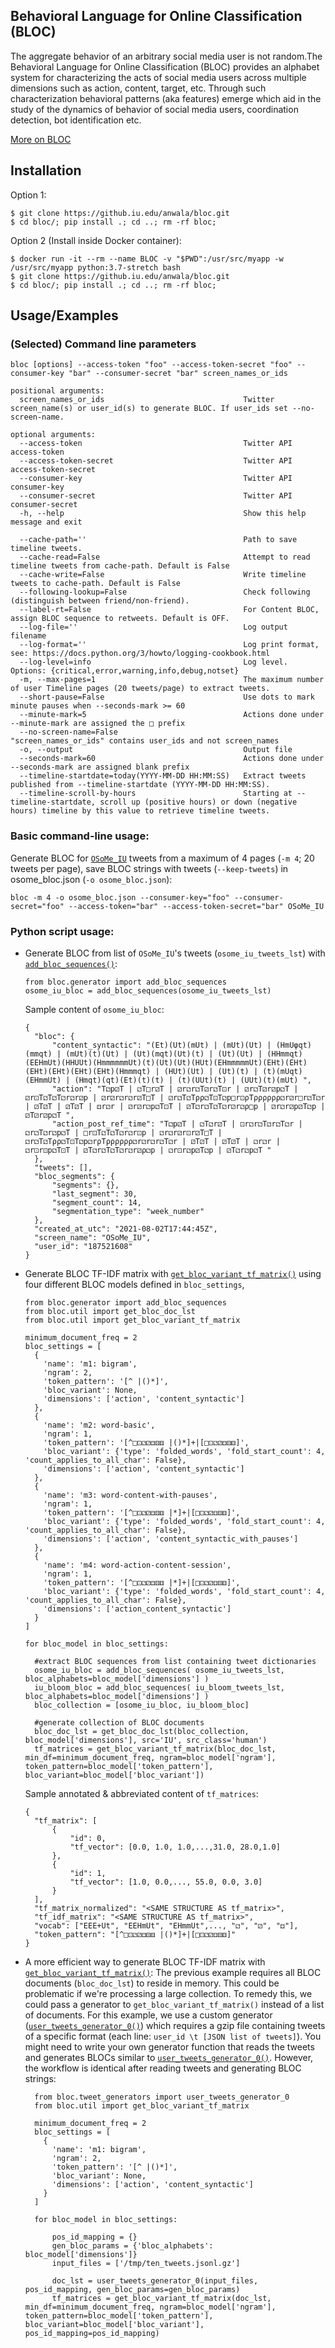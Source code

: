 ## Behavioral Language for Online Classification (BLOC)
The aggregate behavior of an arbitrary social media user is not random.The Behavioral Language for Online Classification (BLOC) provides an alphabet system for characterizing the acts of social media users across multiple dimensions such as action, content, target, etc. Through such characterization behavioral patterns (aka features) emerge which aid in the study of the dynamics of behavior of social media users, coordination detection, bot identification etc.

[More on BLOC](https://github.iu.edu/anwala/bloc/wiki)
## Installation
Option 1:
```
$ git clone https://github.iu.edu/anwala/bloc.git
$ cd bloc/; pip install .; cd ..; rm -rf bloc;
```
Option 2 (Install inside Docker container): 

```
$ docker run -it --rm --name BLOC -v "$PWD":/usr/src/myapp -w /usr/src/myapp python:3.7-stretch bash
$ git clone https://github.iu.edu/anwala/bloc.git
$ cd bloc/; pip install .; cd ..; rm -rf bloc;
```
## Usage/Examples
### (Selected) Command line parameters
```
bloc [options] --access-token "foo" --access-token-secret "foo" --consumer-key "bar" --consumer-secret "bar" screen_names_or_ids

positional arguments:
  screen_names_or_ids                               Twitter screen_name(s) or user_id(s) to generate BLOC. If user_ids set --no-screen-name.

optional arguments:
  --access-token                                    Twitter API access-token
  --access-token-secret                             Twitter API access-token-secret
  --consumer-key                                    Twitter API consumer-key
  --consumer-secret                                 Twitter API consumer-secret
  -h, --help                                        Show this help message and exit

  --cache-path=''                                   Path to save timeline tweets.
  --cache-read=False                                Attempt to read timeline tweets from cache-path. Default is False
  --cache-write=False                               Write timeline tweets to cache-path. Default is False
  --following-lookup=False                          Check following (distinguish between friend/non-friend).
  --label-rt=False                                  For Content BLOC, assign BLOC sequence to retweets. Default is OFF.
  --log-file=''                                     Log output filename
  --log-format=''                                   Log print format, see: https://docs.python.org/3/howto/logging-cookbook.html
  --log-level=info                                  Log level. Options: {critical,error,warning,info,debug,notset}
  -m, --max-pages=1                                 The maximum number of user Timeline pages (20 tweets/page) to extract tweets.
  --short-pause=False                               Use dots to mark minute pauses when --seconds-mark >= 60
  --minute-mark=5                                   Actions done under --minute-mark are assigned the □ prefix
  --no-screen-name=False                            "screen_names_or_ids" contains user_ids and not screen_names
  -o, --output                                      Output file
  --seconds-mark=60                                 Actions done under --seconds-mark are assigned blank prefix
  --timeline-startdate=today(YYYY-MM-DD HH:MM:SS)   Extract tweets published from --timeline-startdate (YYYY-MM-DD HH:MM:SS).
  --timeline-scroll-by-hours                        Starting at --timeline-startdate, scroll up (positive hours) or down (negative hours) timeline by this value to retrieve timeline tweets.
```
### Basic command-line usage:
Generate BLOC for [`OSoMe_IU`](https://twitter.com/OSoMe_IU/) tweets from a maximum of 4 pages (`-m 4`; 20 tweets per page), save BLOC strings with tweets (`--keep-tweets`) in osome_bloc.json (`-o osome_bloc.json`):
  ```
  bloc -m 4 -o osome_bloc.json --consumer-key="foo" --consumer-secret="foo" --access-token="bar" --access-token-secret="bar" OSoMe_IU
  ```
### Python script usage:
* Generate BLOC from list of `OSoMe_IU`'s tweets (`osome_iu_tweets_lst`) with [`add_bloc_sequences()`](https://github.iu.edu/anwala/bloc/blob/cb610921aa4a65c342baf0c089a07b6fadf7c286/bloc/generator.py#L543):
  ```
  from bloc.generator import add_bloc_sequences
  osome_iu_bloc = add_bloc_sequences(osome_iu_tweets_lst)
  ```
  Sample content of `osome_iu_bloc`:
  ```
  {
    "bloc": {
        "content_syntactic": "(Et)(Ut)(mUt) | (mUt)(Ut) | (HmUφqt)(mmqt) | (mUt)(t)(Ut) | (Ut)(mqt)(Ut)(t) | (Ut)(Ut) | (HHmmqt)(EEHmUt)(HHUUt)(HmmmmmmUt)(t)(Ut)(Ut)(HUt)(EHmmmmmUt)(EHt)(EHt)(EHt)(EHt)(EHt)(EHt)(Hmmmqt) | (HUt)(Ut) | (Ut)(t) | (t)(mUqt)(EHmmUt) | (Hmqt)(qt)(Et)(t)(t) | (t)(UUt)(t) | (UUt)(t)(mUt) ",
        "action": "T⚁p⚂T | ⚁T□r⚂T | ⚂r⚁r⚁T⚂r⚁T⚀r | ⚂r⚁T⚂r⚂p⚁T | ⚂r⚀T⚁T⚁T⚁r⚁r⚂p | ⚂r⚂r⚁r⚁r⚂T□T | ⚂r⚁T⚁Tρρ⚁T⚀T⚁p□r⚀ρTρρρρρρ⚁r⚂r□r⚁T⚁r | ⚂T⚂T | ⚂T⚂T | ⚃r⚁r | ⚂r⚂r⚁p⚁T⚀T | ⚂T⚁r⚁T⚁T⚁r⚂r⚁ρ□p | ⚂r⚁r⚂p⚂T⚁p | ⚂T⚂r⚂p⚁T ",
        "action_post_ref_time": "T⚁p⚂T | ⚁T⚁r⚂T | ⚀r⚁r⚁T⚁r⚁T⚁r | ⚁r⚁T⚁r⚁p⚁T | □r⚀T⚁T⚁T⚁r⚁r⚀p | ⚁r⚁r⚂r⚀r⚂T□T | ⚁r⚁T⚁Tρρ⚁T⚀T⚁p⚁rρTρρρρρρ⚁r⚁r⚁r⚁T⚁r | ⚂T⚂T | ⚂T⚂T | ⚁r⚁r | ⚁r⚀r⚀p⚁T⚀T | ⚂T⚁r⚁T⚁T⚁r⚁r⚂ρ⚁p | ⚁r⚀r⚁p⚂T⚁p | ⚂T⚁r⚁p⚁T "
    },
    "tweets": [],
    "bloc_segments": {
        "segments": {},
        "last_segment": 30,
        "segment_count": 14,
        "segmentation_type": "week_number"
    },
    "created_at_utc": "2021-08-02T17:44:45Z",
    "screen_name": "OSoMe_IU",
    "user_id": "187521608"
  }
  ```
* Generate BLOC TF-IDF matrix with [`get_bloc_variant_tf_matrix()`](https://github.iu.edu/anwala/bloc/blob/cb610921aa4a65c342baf0c089a07b6fadf7c286/bloc/util.py#L544) using four different BLOC models defined in `bloc_settings`, 
  ```
  from bloc.generator import add_bloc_sequences
  from bloc.util import get_bloc_doc_lst
  from bloc.util import get_bloc_variant_tf_matrix

  minimum_document_freq = 2
  bloc_settings = [
    {
      'name': 'm1: bigram',
      'ngram': 2,
      'token_pattern': '[^ |()*]',
      'bloc_variant': None,
      'dimensions': ['action', 'content_syntactic']
    },
    {
      'name': 'm2: word-basic',
      'ngram': 1,
      'token_pattern': '[^□⚀⚁⚂⚃⚄⚅ |()*]+|[□⚀⚁⚂⚃⚄⚅]',
      'bloc_variant': {'type': 'folded_words', 'fold_start_count': 4, 'count_applies_to_all_char': False},
      'dimensions': ['action', 'content_syntactic']
    },
    {
      'name': 'm3: word-content-with-pauses',
      'ngram': 1,
      'token_pattern': '[^□⚀⚁⚂⚃⚄⚅ |*]+|[□⚀⚁⚂⚃⚄⚅]',
      'bloc_variant': {'type': 'folded_words', 'fold_start_count': 4, 'count_applies_to_all_char': False},
      'dimensions': ['action', 'content_syntactic_with_pauses']
    },
    {
      'name': 'm4: word-action-content-session',
      'ngram': 1,
      'token_pattern': '[^□⚀⚁⚂⚃⚄⚅ |*]+|[□⚀⚁⚂⚃⚄⚅]',
      'bloc_variant': {'type': 'folded_words', 'fold_start_count': 4, 'count_applies_to_all_char': False},
      'dimensions': ['action_content_syntactic']
    }
  ]

  for bloc_model in bloc_settings:

    #extract BLOC sequences from list containing tweet dictionaries
    osome_iu_bloc = add_bloc_sequences( osome_iu_tweets_lst, bloc_alphabets=bloc_model['dimensions'] )
    iu_bloom_bloc = add_bloc_sequences( iu_bloom_tweets_lst, bloc_alphabets=bloc_model['dimensions'] )
    bloc_collection = [osome_iu_bloc, iu_bloom_bloc]

    #generate collection of BLOC documents
    bloc_doc_lst = get_bloc_doc_lst(bloc_collection, bloc_model['dimensions'], src='IU', src_class='human')
    tf_matrices = get_bloc_variant_tf_matrix(bloc_doc_lst, min_df=minimum_document_freq, ngram=bloc_model['ngram'], token_pattern=bloc_model['token_pattern'], bloc_variant=bloc_model['bloc_variant'])
  ```
  Sample annotated & abbreviated content of `tf_matrices`:
  ```
  {
    "tf_matrix": [
        {
            "id": 0,
            "tf_vector": [0.0, 1.0, 1.0,...,31.0, 28.0,1.0]
        },
        {
            "id": 1,
            "tf_vector": [1.0, 0.0,..., 55.0, 0.0, 3.0]
        }
    ],
    "tf_matrix_normalized": "<SAME STRUCTURE AS tf_matrix>",
    "tf_idf_matrix": "<SAME STRUCTURE AS tf_matrix>",
    "vocab": ["EEE+Ut", "EEHmUt", "EHmmUt",..., "⚁", "⚂", "⚃"],
    "token_pattern": "[^□⚀⚁⚂⚃⚄⚅ |()*]+|[□⚀⚁⚂⚃⚄⚅]"
  }
  ```
* A more efficient way to generate BLOC TF-IDF matrix with [`get_bloc_variant_tf_matrix()`](https://github.iu.edu/anwala/bloc/blob/cb610921aa4a65c342baf0c089a07b6fadf7c286/bloc/util.py#L544): The previous example requires all BLOC documents (`bloc_doc_lst`) to reside in memory. This could be problematic if we're processing a large collection. To remedy this, we could pass a generator to `get_bloc_variant_tf_matrix()` instead of a list of documents. For this example, we use a custom generator ([`user_tweets_generator_0()`](https://github.iu.edu/anwala/bloc/blob/fa013033069c7116f7ed2a97e9fb19cf9fe95cea/bloc/tweet_generators.py#L7)) which requires a gzip file containing tweets of a specific format (each line: `user_id \t [JSON list of tweets]`). You might need to write your own generator function that reads the tweets and generates BLOCs similar to [`user_tweets_generator_0()`](https://github.iu.edu/anwala/bloc/blob/fa013033069c7116f7ed2a97e9fb19cf9fe95cea/bloc/tweet_generators.py#L7). However, the workflow is identical after reading tweets and generating BLOC strings:
  ```
    from bloc.tweet_generators import user_tweets_generator_0
    from bloc.util import get_bloc_variant_tf_matrix

    minimum_document_freq = 2
    bloc_settings = [
      {
        'name': 'm1: bigram',
        'ngram': 2,
        'token_pattern': '[^ |()*]',
        'bloc_variant': None,
        'dimensions': ['action', 'content_syntactic']
      }
    ]

    for bloc_model in bloc_settings:

        pos_id_mapping = {}
        gen_bloc_params = {'bloc_alphabets': bloc_model['dimensions']}
        input_files = ['/tmp/ten_tweets.jsonl.gz']

        doc_lst = user_tweets_generator_0(input_files, pos_id_mapping, gen_bloc_params=gen_bloc_params)
        tf_matrices = get_bloc_variant_tf_matrix(doc_lst, min_df=minimum_document_freq, ngram=bloc_model['ngram'], token_pattern=bloc_model['token_pattern'], bloc_variant=bloc_model['bloc_variant'], pos_id_mapping=pos_id_mapping)
  ```
